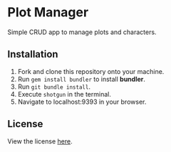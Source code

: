 <h1>Plot Manager</h1>

Simple CRUD app to manage plots and characters.

<h2>Installation</h2>

<ol>
  <li>Fork and clone this repository onto your machine.</li>
  <li>Run <code>gem install bundler</code> to install <b>bundler</b>.</li>
  <li>Run <code>git bundle install</code>.</li>
  <li>Execute <code>shotgun</code> in the terminal.</li>
  <li>Navigate to localhost:9393 in your browser.</li>
</ol>

<h2>License</h2>

View the license <a href="https://github.com/tsbrun/plot-manager/blob/main/LICENSE">here</a>.
